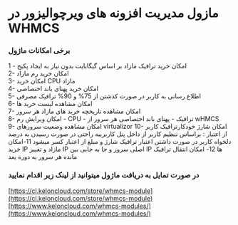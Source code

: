 مازول مدیریت افزونه های ویرچوالیزور در WHMCS
============================================

### برخی امکانات ماژول

1 - امکان خرید ترافیک مازاد بر اساس گیگابایت بدون نیاز به ایجاد پکیج  
2- امکان خرید رم مازاد  
3- امکان خرید CPU مازاد  
4- امکان خرید پهنای باند اختصاصی  
5- اطلاع رسانی به کاربر در صورت کذشتن از 75% و 90% ترافیک مصرفی  
6- امکان مشاهده لیست خرید ها  
7- امکان مشاهده تاریخچه خرید های مازاد هر سرور  
8- امکان ویرایش رم - CPU - ترافیک - پهنای باند اختصاصی هر سرور از wHMCS  
9- امکان مشاهده وضعیت سرورهای virtualizor
10- امکان شارژ خودکارترافیک کاربر از اعتبار : براساس تنظیم کاربر از داخل پنل کاربریبه راحتی در صورت رسیدن به درصد دلخواه کاربر در صورت داشتن اعتبار ترافیک شارژ و مبلغ از اعتبار کسر میشود
11-امکان خرید IP مازاد و تغییر IP اصلی سرور و جا به جایی بین IP ها
12- امکان انتقال ترافیک مانده هر سرور به دوره بعد

### در صورت تمایل به دریافت ماژول میتوانید از لینک زیر اقدام نمایید

[https://cl.keloncloud.com/store/whmcs-module](https://cl.keloncloud.com/store/whmcs-module)  
[https://www.keloncloud.com/whmcs-modules/](https://www.keloncloud.com/whmcs-modules/)
